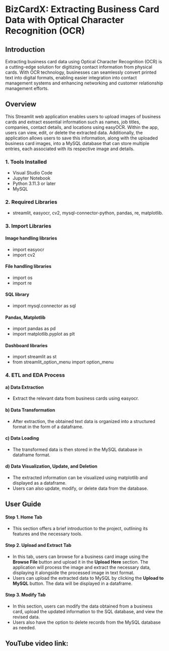 # BizCardX: Extracting Business Card Data with Optical Character Recognition (OCR)

## Introduction
Extracting business card data using Optical Character Recognition (OCR) is a cutting-edge solution for digitizing contact information from physical cards. With OCR technology, businesses can seamlessly convert printed text into digital formats, enabling easier integration into contact management systems and enhancing networking and customer relationship management efforts.

## Overview
This Streamlit web application enables users to upload images of business cards and extract essential information such as names, job titles, companies, contact details, and locations using easyOCR. Within the app, users can view, edit, or delete the extracted data. Additionally, the application allows users to save this information, along with the uploaded business card images, into a MySQL database that can store multiple entries, each associated with its respective image and details.

### 1. Tools Installed
* Visual Studio Code
* Jupyter Notebook
* Python 3.11.3 or later
* MySQL
  
### 2. Required Libraries
* streamlit, easyocr, cv2, mysql-connector-python, pandas, re, matplotlib.
 
### 3. Import Libraries
#### **Image handling libraries**
* import easyocr
* import cv2
#### **File handling libraries**
* import os
* import re
#### **SQL library**
* import mysql.connector as sql
#### **Pandas, Matplotlib**
* import pandas as pd
* import matplotlib.pyplot as plt  
#### **Dashboard libraries**
* import streamlit as st
* from streamlit_option_menu import option_menu
  
### 4. ETL and EDA Process
#### a) Data Extraction
* Extract the relevant data from business cards using easyocr.
#### b) Data Transformation
* After extraction, the obtained text data is organized into a structured format in the form of a dataframe.
#### c) Data Loading 
* The transformed data is then stored in the MySQL database in dataframe format.
#### d) Data Visualization, Update, and Deletion
* The extracted information can be visualized using matplotlib and displayed as a dataframe.
* Users can also update, modify, or delete data from the database.

## User Guide
#### Step 1. Home Tab
* This section offers a brief introduction to the project, outlining its features and the necessary tools.

#### Step 2. Upload and Extract Tab
* In this tab, users can browse for a business card image using the **Browse File** button and upload it in the **Upload Here** section. The application will process the image and extract the necessary data, displaying it alongside the processed image in text format.
* Users can upload the extracted data to MySQL by clicking the **Upload to MySQL** button. The data will be displayed in a dataframe.

#### Step 3. Modify Tab
* In this section, users can modify the data obtained from a business card, upload the updated information to the SQL database, and view the revised data.
* Users also have the option to delete records from the MySQL database as needed.

## YouTube video link:

